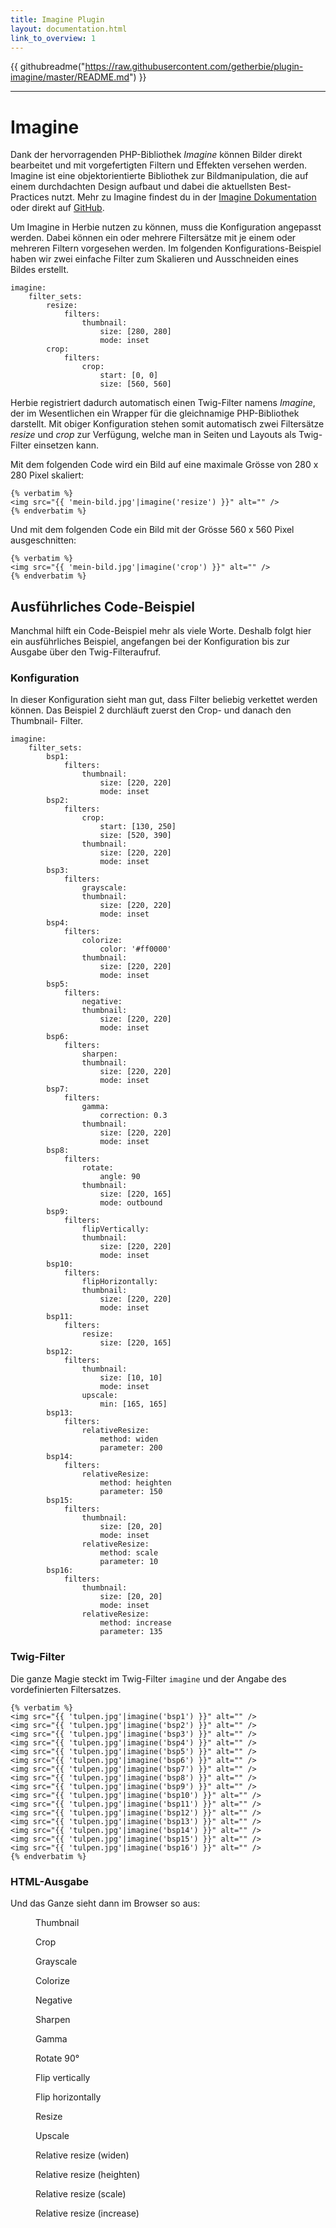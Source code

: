 ```yaml
---
title: Imagine Plugin
layout: documentation.html
link_to_overview: 1
---
```


{{ githubreadme("https://raw.githubusercontent.com/getherbie/plugin-imagine/master/README.md") }}

<hr>

# Imagine

Dank der hervorragenden PHP-Bibliothek *Imagine* können Bilder direkt bearbeitet
und mit vorgefertigten Filtern und Effekten versehen werden. Imagine ist eine
objektorientierte Bibliothek zur Bildmanipulation, die auf einem durchdachten
Design aufbaut und dabei die aktuellsten Best-Practices nutzt. Mehr zu Imagine
findest du in der [Imagine Dokumentation][1] oder direkt auf [GitHub][2].

Um Imagine in Herbie nutzen zu können, muss die Konfiguration angepasst werden.
Dabei können ein oder mehrere Filtersätze mit je einem oder mehreren Filtern
vorgesehen werden. Im folgenden Konfigurations-Beispiel haben wir zwei einfache
Filter zum Skalieren und Ausschneiden eines Bildes erstellt.

    imagine:
        filter_sets:
            resize:
                filters:
                    thumbnail:
                        size: [280, 280]
                        mode: inset
            crop:
                filters:
                    crop:
                        start: [0, 0]
                        size: [560, 560]

Herbie registriert dadurch automatisch einen Twig-Filter namens *Imagine*, der
im Wesentlichen ein Wrapper für die gleichnamige PHP-Bibliothek darstellt. Mit
obiger Konfiguration stehen somit automatisch zwei Filtersätze *resize* und
*crop* zur Verfügung, welche man in Seiten und Layouts als Twig-Filter einsetzen
kann.

Mit dem folgenden Code wird ein Bild auf eine maximale Grösse von 280 x 280
Pixel skaliert:

    {% verbatim %}
    <img src="{{ 'mein-bild.jpg'|imagine('resize') }}" alt="" />
    {% endverbatim %}

Und mit dem folgenden Code ein Bild mit der Grösse 560 x 560 Pixel
ausgeschnitten:

    {% verbatim %}
    <img src="{{ 'mein-bild.jpg'|imagine('crop') }}" alt="" />
    {% endverbatim %}


## Ausführliches Code-Beispiel

Manchmal hilft ein Code-Beispiel mehr als viele Worte. Deshalb folgt hier ein
ausführliches Beispiel, angefangen bei der Konfiguration bis zur Ausgabe über
den Twig-Filteraufruf.

### Konfiguration

In dieser Konfiguration sieht man gut, dass Filter beliebig verkettet werden
können. Das Beispiel 2 durchläuft zuerst den Crop- und danach den Thumbnail-
Filter.

    imagine:
        filter_sets:
            bsp1:
                filters:
                    thumbnail:
                        size: [220, 220]
                        mode: inset
            bsp2:
                filters:
                    crop:
                        start: [130, 250]
                        size: [520, 390]
                    thumbnail:
                        size: [220, 220]
                        mode: inset
            bsp3:
                filters:
                    grayscale:
                    thumbnail:
                        size: [220, 220]
                        mode: inset
            bsp4:
                filters:
                    colorize:
                        color: '#ff0000'
                    thumbnail:
                        size: [220, 220]
                        mode: inset
            bsp5:
                filters:
                    negative:
                    thumbnail:
                        size: [220, 220]
                        mode: inset
            bsp6:
                filters:
                    sharpen:
                    thumbnail:
                        size: [220, 220]
                        mode: inset
            bsp7:
                filters:
                    gamma:
                        correction: 0.3
                    thumbnail:
                        size: [220, 220]
                        mode: inset
            bsp8:
                filters:
                    rotate:
                        angle: 90
                    thumbnail:
                        size: [220, 165]
                        mode: outbound
            bsp9:
                filters:
                    flipVertically:
                    thumbnail:
                        size: [220, 220]
                        mode: inset
            bsp10:
                filters:
                    flipHorizontally:
                    thumbnail:
                        size: [220, 220]
                        mode: inset
            bsp11:
                filters:
                    resize:
                        size: [220, 165]
            bsp12:
                filters:
                    thumbnail:
                        size: [10, 10]
                        mode: inset
                    upscale:
                        min: [165, 165]
            bsp13:
                filters:
                    relativeResize:
                        method: widen
                        parameter: 200
            bsp14:
                filters:
                    relativeResize:
                        method: heighten
                        parameter: 150
            bsp15:
                filters:
                    thumbnail:
                        size: [20, 20]
                        mode: inset
                    relativeResize:
                        method: scale
                        parameter: 10
            bsp16:
                filters:
                    thumbnail:
                        size: [20, 20]
                        mode: inset
                    relativeResize:
                        method: increase
                        parameter: 135


### Twig-Filter

Die ganze Magie steckt im Twig-Filter `imagine` und der Angabe des
vordefinierten Filtersatzes.

    {% verbatim %}
    <img src="{{ 'tulpen.jpg'|imagine('bsp1') }}" alt="" />
    <img src="{{ 'tulpen.jpg'|imagine('bsp2') }}" alt="" />
    <img src="{{ 'tulpen.jpg'|imagine('bsp3') }}" alt="" />
    <img src="{{ 'tulpen.jpg'|imagine('bsp4') }}" alt="" />
    <img src="{{ 'tulpen.jpg'|imagine('bsp5') }}" alt="" />
    <img src="{{ 'tulpen.jpg'|imagine('bsp6') }}" alt="" />
    <img src="{{ 'tulpen.jpg'|imagine('bsp7') }}" alt="" />
    <img src="{{ 'tulpen.jpg'|imagine('bsp8') }}" alt="" />
    <img src="{{ 'tulpen.jpg'|imagine('bsp9') }}" alt="" />
    <img src="{{ 'tulpen.jpg'|imagine('bsp10') }}" alt="" />
    <img src="{{ 'tulpen.jpg'|imagine('bsp11') }}" alt="" />
    <img src="{{ 'tulpen.jpg'|imagine('bsp12') }}" alt="" />
    <img src="{{ 'tulpen.jpg'|imagine('bsp13') }}" alt="" />
    <img src="{{ 'tulpen.jpg'|imagine('bsp14') }}" alt="" />
    <img src="{{ 'tulpen.jpg'|imagine('bsp15') }}" alt="" />
    <img src="{{ 'tulpen.jpg'|imagine('bsp16') }}" alt="" />
    {% endverbatim %}


### HTML-Ausgabe

Und das Ganze sieht dann im Browser so aus:

<div class="gallery">
<figure><img src="{{ 'tulpen.jpg'|imagine('bsp1') }}" alt="" /><figcaption>Thumbnail</figcaption></figure>
<figure><img src="{{ 'tulpen.jpg'|imagine('bsp2') }}" alt="" /><figcaption>Crop</figcaption></figure>
<figure><img src="{{ 'tulpen.jpg'|imagine('bsp3') }}" alt="" /><figcaption>Grayscale</figcaption></figure>
<figure><img src="{{ 'tulpen.jpg'|imagine('bsp4') }}" alt="" /><figcaption>Colorize</figcaption></figure>
<figure><img src="{{ 'tulpen.jpg'|imagine('bsp5') }}" alt="" /><figcaption>Negative</figcaption></figure>
<figure><img src="{{ 'tulpen.jpg'|imagine('bsp6') }}" alt="" /><figcaption>Sharpen</figcaption></figure>
<figure><img src="{{ 'tulpen.jpg'|imagine('bsp7') }}" alt="" /><figcaption>Gamma</figcaption></figure>
<figure><img src="{{ 'tulpen.jpg'|imagine('bsp8') }}" alt="" /><figcaption>Rotate 90°</figcaption></figure>
<figure><img src="{{ 'tulpen.jpg'|imagine('bsp9') }}" alt="" /><figcaption>Flip vertically</figcaption></figure>
<figure><img src="{{ 'tulpen.jpg'|imagine('bsp10') }}" alt="" /><figcaption>Flip horizontally</figcaption></figure>
<figure><img src="{{ 'tulpen.jpg'|imagine('bsp11') }}" alt="" /><figcaption>Resize</figcaption></figure>
<figure><img src="{{ 'tulpen.jpg'|imagine('bsp12') }}" alt="" /><figcaption>Upscale</figcaption></figure>
<figure><img src="{{ 'tulpen.jpg'|imagine('bsp13') }}" alt="" /><figcaption>Relative resize (widen)</figcaption></figure>
<figure><img src="{{ 'tulpen.jpg'|imagine('bsp14') }}" alt="" /><figcaption>Relative resize (heighten)</figcaption></figure>
<figure><img src="{{ 'tulpen.jpg'|imagine('bsp15') }}" alt="" /><figcaption>Relative resize (scale)</figcaption></figure>
<figure><img src="{{ 'tulpen.jpg'|imagine('bsp16') }}" alt="" /><figcaption>Relative resize (increase)</figcaption></figure>
</div>


[1]: http://imagine.readthedocs.org
[2]: https://github.com/avalanche123/Imagine
